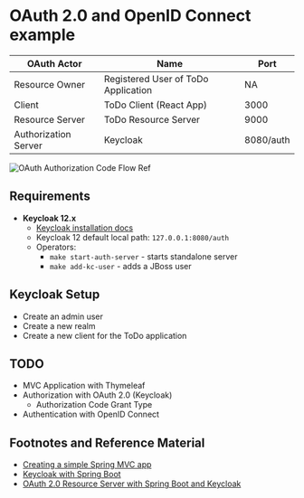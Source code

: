 # OAuth 2.0 and OpenID Connect example

|OAuth Actor|Name|Port|
|---|---|---|
|Resource Owner|Registered User of ToDo Application|NA|
|Client|ToDo Client (React App)|3000|
|Resource Server|ToDo Resource Server|9000|
|Authorization Server|Keycloak|8080/auth|

![OAuth Authorization Code Flow Ref](https://www.baeldung.com/wp-content/uploads/2020/08/AuthCodeFlowSequenceDiagram-1-768x632.png)

## Requirements

- **Keycloak 12.x**
  - [Keycloak installation docs](https://www.keycloak.org/docs/latest/server_installation/index.html)
  - Keycloak 12 default local path: `127.0.0.1:8080/auth`
  - Operators:
     - `make start-auth-server` - starts standalone server
     - `make add-kc-user` -  adds a JBoss user

## Keycloak Setup

- Create an admin user
- Create a new realm
- Create a new client for the ToDo application

## TODO

- MVC Application with Thymeleaf
- Authorization with OAuth 2.0 (Keycloak)
    - Authorization Code Grant Type
- Authentication with OpenID Connect

## Footnotes and Reference Material

- [Creating a simple Spring MVC app](https://spring.io/guides/gs/serving-web-content/)
- [Keycloak with Spring Boot](https://www.baeldung.com/spring-boot-keycloak)
- [OAuth 2.0 Resource Server with Spring Boot and Keycloak](https://www.baeldung.com/spring-security-oauth-resource-server)